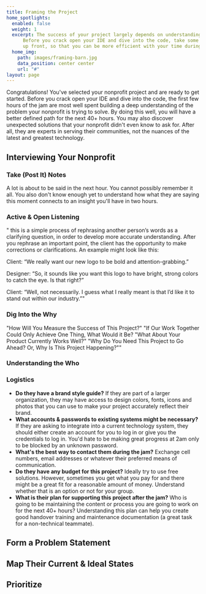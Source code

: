 ```yaml
---
title: Framing the Project
home_spotlights:
  enabled: false
  weight: 1
  excerpt: The success of your project largely depends on understanding your nonprofit's project.
      Before you crack open your IDE and dive into the code, take some time to glean important insights
      up front, so that you can be more efficient with your time during the hack.
  home_img:
    path: images/framing-barn.jpg
    data_position: center center
    url: "#"
layout: page
---
```


Congratulations! You've selected your nonprofit project and are ready to get started. Before you crack open your IDE and dive into the code, the first few hours of the jam are most well spent building a deep understanding of the problem your nonprofit is trying to solve. By doing this well, you will have a better defined path for the next 40+ hours. You may also discover unexpected solutions that your nonprofit didn't even know to ask for. After all, they are experts in serving their communities, not the nuances of the latest and greatest technology.

## Interviewing Your Nonprofit

### Take (Post It) Notes
A lot is about to be said in the next hour. You cannot possibly remember it all. You also don't know enough yet to understand how what they are saying this moment connects to an insight you'll have in two hours.


### Active & Open Listening

" this is a simple process of rephrasing another person’s words as a clarifying question, in order to develop more accurate understanding. After you rephrase an important point, the client has the opportunity to make corrections or clarifications. An example might look like this:

Client: “We really want our new logo to be bold and attention-grabbing.”

Designer: “So, it sounds like you want this logo to have bright, strong colors to catch the eye. Is that right?”

Client: “Well, not necessarily. I guess what I really meant is that I’d like it to stand out within our industry.”"

### Dig Into the Why

"How Will You Measure the Success of This Project?"
"If Our Work Together Could Only Achieve One Thing, What Would it Be?
"What About Your Product Currently Works Well?"
"Why Do You Need This Project to Go Ahead? Or, Why Is This Project Happening?""

### Understanding the Who



### Logistics
- **Do they have a brand style guide?** If they are part of a larger organization, they may have access to design colors, fonts, icons and photos that you can use to make your project accurately reflect their brand.
- **What accounts & passwords to existing systems might be necessary?** If they are asking to integrate into a current technology system, they should either create an account for you to log in or give you the credentials to log in. You'd hate to be making great progress at 2am only to be blocked by an unknown password.
- **What's the best way to contact them during the jam?** Exchange cell numbers, email addresses or whatever their preferred means of communication.
- **Do they have any budget for this project?** Ideally try to use free solutions. However, sometimes you get what you pay for and there might be a great fit for a reasonable amount of money. Understand whether that is an option or not for your group.
- **What is their plan for supporting this project after the jam?** Who is going to be maintaining the content or process you are going to work on for the next 40+ hours? Understanding this plan can help you create good handover training and maintenance documentation (a great task for a non-technical teammate).

## Form a Problem Statement

## Map Their Current & Ideal States





## Prioritize
